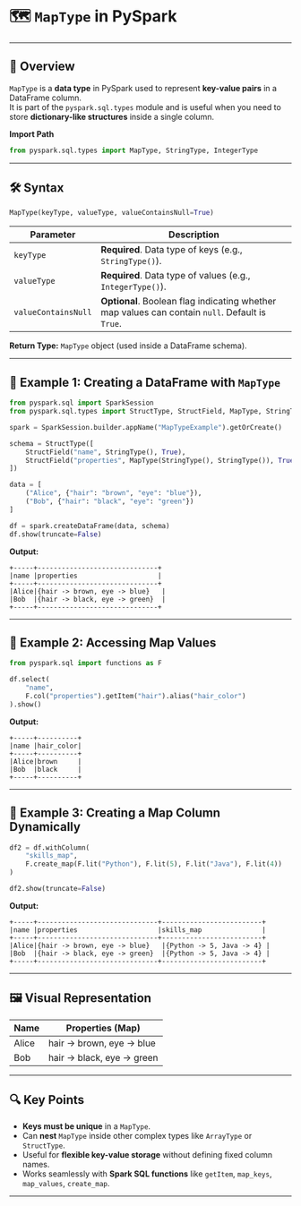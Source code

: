 # 🗺️ `MapType` in PySpark

---

## 📝 Overview
`MapType` is a **data type** in PySpark used to represent **key-value pairs** in a DataFrame column.  
It is part of the `pyspark.sql.types` module and is useful when you need to store **dictionary-like structures** inside a single column.

**Import Path**
```python
from pyspark.sql.types import MapType, StringType, IntegerType
````

---

## 🛠 Syntax

```python
MapType(keyType, valueType, valueContainsNull=True)
```

| Parameter           | Description                                                                                     |
| ------------------- | ----------------------------------------------------------------------------------------------- |
| `keyType`           | **Required**. Data type of keys (e.g., `StringType()`).                                         |
| `valueType`         | **Required**. Data type of values (e.g., `IntegerType()`).                                      |
| `valueContainsNull` | **Optional**. Boolean flag indicating whether map values can contain `null`. Default is `True`. |

**Return Type:**
`MapType` object (used inside a DataFrame schema).

---

## 🎯 Example 1: Creating a DataFrame with `MapType`

```python
from pyspark.sql import SparkSession
from pyspark.sql.types import StructType, StructField, MapType, StringType, IntegerType

spark = SparkSession.builder.appName("MapTypeExample").getOrCreate()

schema = StructType([
    StructField("name", StringType(), True),
    StructField("properties", MapType(StringType(), StringType()), True)
])

data = [
    ("Alice", {"hair": "brown", "eye": "blue"}),
    ("Bob", {"hair": "black", "eye": "green"})
]

df = spark.createDataFrame(data, schema)
df.show(truncate=False)
```

**Output:**

```
+-----+------------------------------+
|name |properties                    |
+-----+------------------------------+
|Alice|{hair -> brown, eye -> blue}   |
|Bob  |{hair -> black, eye -> green}  |
+-----+------------------------------+
```

---

## 🎯 Example 2: Accessing Map Values

```python
from pyspark.sql import functions as F

df.select(
    "name",
    F.col("properties").getItem("hair").alias("hair_color")
).show()
```

**Output:**

```
+-----+----------+
|name |hair_color|
+-----+----------+
|Alice|brown     |
|Bob  |black     |
+-----+----------+
```

---

## 🎯 Example 3: Creating a Map Column Dynamically

```python
df2 = df.withColumn(
    "skills_map",
    F.create_map(F.lit("Python"), F.lit(5), F.lit("Java"), F.lit(4))
)

df2.show(truncate=False)
```

**Output:**

```
+-----+------------------------------+-------------------------+
|name |properties                    |skills_map               |
+-----+------------------------------+-------------------------+
|Alice|{hair -> brown, eye -> blue}   |{Python -> 5, Java -> 4} |
|Bob  |{hair -> black, eye -> green}  |{Python -> 5, Java -> 4} |
+-----+------------------------------+-------------------------+
```

---

## 🖼 Visual Representation

| **Name** | **Properties (Map)**      |
| -------- | ------------------------- |
| Alice    | hair → brown, eye → blue  |
| Bob      | hair → black, eye → green |

---

## 🔍 Key Points

* **Keys must be unique** in a `MapType`.
* Can **nest** `MapType` inside other complex types like `ArrayType` or `StructType`.
* Useful for **flexible key-value storage** without defining fixed column names.
* Works seamlessly with **Spark SQL functions** like `getItem`, `map_keys`, `map_values`, `create_map`.

---
